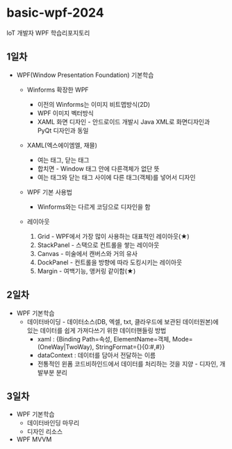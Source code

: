 # basic-wpf-2024
IoT 개발자 WPF 학습리포지토리

## 1일차
- WPF(Window Presentation Foundation) 기본학습
    - Winforms 확장한 WPF
        - 이전의 Winforms는 이미지 비트맵방식(2D)
        - WPF 이미지 벡터방식
        - XAML 화면 디자인 - 안드로이드 개발시 Java XML로 화면디자인과 PyQt 디자인과 동일

    - XAML(엑스에이엠엘, 재믈)
        - 여는 태그<Window>, 닫는 태그 </Window>
        - 합치면 <Window /> - Window 태그 안에 다른객체가 없단 뜻
        - 여는 태그와 닫는 태그 사이에 다른 태그(객체)를 넣어서 디자인

    - WPF 기본 사용법
        - Winforms와는 다르게 코딩으로 디자인을 함
    
    - 레이아웃
        1. Grid - WPF에서 가장 많이 사용하는 대표적인 레이아웃(★)
        2. StackPanel - 스택으로 컨트롤을 쌓는 레이아웃
        3. Canvas - 미술에서 캔버스와 거의 유사
        4. DockPanel - 컨트롤을 방향에 따라 도킹시키는 레이아웃
        5. Margin - 여백기능, 앵커링 같이함(★)

## 2일차
- WPF 기본학습
    - 데이터바이딩 - 데이터소스(DB, 엑셀, txt, 클라우드에 보관된 데이터원본)에 있는 데이터를 쉽게 가져다쓰기 위한 데이터핸들링 방법
        - xaml : {Binding Path=속성, ElementName=객체, Mode=(OneWay|TwoWay), StringFormat={}{0:#,#}}
        - dataContext : 데이터를 담아서 전달하는 이름
        - 전통적인 윈폼 코드비하인드에서 데이터를 처리하는 것을 지양 - 디자인, 개발부분 분리

## 3일차
- WPF 기본학습
    - 데이터바인딩 마무리
    - 디자인 리소스
- WPF MVVM